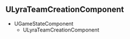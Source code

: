 ## ULyraTeamCreationComponent

* UGameStateComponent
	* ULyraTeamCreationComponent




<!--- ページ内のリンク --->

<!--- 自前の画像へのリンク --->

<!--- generated --->

